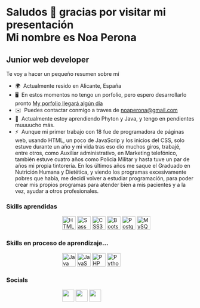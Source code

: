 Saludos 👋 gracias por visitar mi presentación <br>
Mi nombre es Noa Perona
===========================

Junior web developer
--------------------

Te voy a hacer un pequeño resumen sobre mí

* 🌍  Actualmente resido en Alicante, España
* 🖥️  En estos momentos no tengo un porfolio, pero espero desarrollarlo pronto [My porfolio llegará algún día](http://esperese.como)
* ✉️  Puedes contactar conmigo a traves de [noaperona@gmail.com](mailto:noaperona@gmail.com)
* 🧠  Actualmente estoy aprendiendo Phyton y Java, y tengo en pendientes muuuucho más.
* ⚡  Aunque mi primer trabajo con 18 fue de programadora de páginas web, usando HTML, un poco de JavaScrip y los inicios del CSS, solo estuve durante un año
      y mi vida tras eso dio muchos giros, trabajé, entre otros, como Auxiliar administrativo, en Marketing telefónico, también estuve cuatro años como Policia Militar 
      y hasta tuve un par de años mi propia tintorería. En los últimos años me saque el Graduado en Nutrición Humana y Dietética, y viendo los programas excesivamente
      pobres que había, me decidí volver a estudiar programación, para poder crear mis propios programas para atender bien a mis pacientes y a la vez, ayudar a otros
      profesionales.

### Skills aprendidas
<p align="left">
<a href="https://developer.mozilla.org/en-US/docs/Glossary/HTML5" target="_blank" rel="noreferrer"><img style="padding-left: 150px;" src="https://raw.githubusercontent.com/danielcranney/readme-generator/main/public/icons/skills/html5-colored.svg" width="36" height="36" alt="HTML5" /></a>
<a href="https://sass-lang.com/" target="_blank" rel="noreferrer"><img src="https://raw.githubusercontent.com/danielcranney/readme-generator/main/public/icons/skills/sass-colored.svg" width="36" height="36" alt="Sass" /></a>
<a href="https://www.w3.org/TR/CSS/#css" target="_blank" rel="noreferrer"><img src="https://raw.githubusercontent.com/danielcranney/readme-generator/main/public/icons/skills/css3-colored.svg" width="36" height="36" alt="CSS3" /></a>
<a href="https://getbootstrap.com/" target="_blank" rel="noreferrer"><img src="https://raw.githubusercontent.com/danielcranney/readme-generator/main/public/icons/skills/bootstrap-colored.svg" width="36" height="36" alt="Bootstrap" /></a>
<a href="https://www.postgresql.org/" target="_blank" rel="noreferrer"><img src="https://raw.githubusercontent.com/danielcranney/readme-generator/main/public/icons/skills/postgresql-colored.svg" width="36" height="36" alt="PostgreSQL" /></a>
<a href="https://www.mysql.com/" target="_blank" rel="noreferrer"><img src="https://raw.githubusercontent.com/danielcranney/readme-generator/main/public/icons/skills/mysql-colored.svg" width="36" height="36" alt="MySQL" /></a>
</p>

### Skills en proceso de aprendizaje...
<p align="left">
<a href="https://www.oracle.com/java/" target="_blank" rel="noreferrer"><img style="padding-left: 150px;" src="https://raw.githubusercontent.com/danielcranney/readme-generator/main/public/icons/skills/java-colored.svg" width="36" height="36" alt="Java" /></a>
<a href="https://developer.mozilla.org/en-US/docs/Web/JavaScript" target="_blank" rel="noreferrer"><img src="https://raw.githubusercontent.com/danielcranney/readme-generator/main/public/icons/skills/javascript-colored.svg" width="36" height="36" alt="JavaScript" /></a>
<a href="https://www.php.net/" target="_blank" rel="noreferrer"><img src="https://raw.githubusercontent.com/danielcranney/readme-generator/main/public/icons/skills/php-colored.svg" width="36" height="36" alt="PHP" /></a>
<a href="https://www.python.org/" target="_blank" rel="noreferrer"><img src="https://raw.githubusercontent.com/danielcranney/readme-generator/main/public/icons/skills/python-colored.svg" width="36" height="36" alt="Python" /></a>

</p>  

### Socials

<p align="left"> <a href="https://discord.com/users/Noa" target="_blank" rel="noreferrer"><img style="padding-left: 150px;" src="https://raw.githubusercontent.com/danielcranney/readme-generator/main/public/icons/socials/discord.svg" width="32" height="32" /></a> <a href="https://www.github.com/Nida" target="_blank" rel="noreferrer"><img src="https://raw.githubusercontent.com/danielcranney/readme-generator/main/public/icons/socials/github.svg" width="32" height="32" /></a> <a href="https://www.linkedin.com/in/Noaperona" target="_blank" rel="noreferrer"><img src="https://raw.githubusercontent.com/danielcranney/readme-generator/main/public/icons/socials/linkedin.svg" width="32" height="32" /></a></p>


<!---
- 👋 Hi, I’m @Nidadreamer
- 👀 I’m interested in ...
- 🌱 I’m currently learning ...
- 💞️ I’m looking to collaborate on ...
- 📫 How to reach me ...


Nidadreamer/Nidadreamer is a ✨ special ✨ repository because its `README.md` (this file) appears on your GitHub profile.
You can click the Preview link to take a look at your changes.
--->
